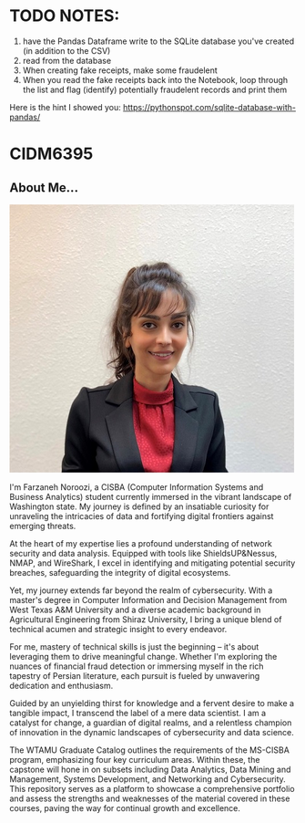# TODO NOTES:
1. have the Pandas Dataframe write to the SQLite database you've created (in addition to the CSV)
2. read from the database
3. When creating fake receipts, make some fraudelent
4. When you read the fake receipts back into the Notebook, loop through the list and flag (identify) potentially fraudelent 
records and print them

Here is the hint I showed you: https://pythonspot.com/sqlite-database-with-pandas/

# CIDM6395

## About Me...


![alt text](<Formal Picture-2.jpg>)


I'm Farzaneh Noroozi, a CISBA (Computer Information Systems and Business Analytics) student currently immersed in the vibrant landscape of Washington state. My journey is defined by an insatiable curiosity for unraveling the intricacies of data and fortifying digital frontiers against emerging threats.

At the heart of my expertise lies a profound understanding of network security and data analysis. Equipped with tools like ShieldsUP&Nessus, NMAP, and WireShark, I excel in identifying and mitigating potential security breaches, safeguarding the integrity of digital ecosystems.

Yet, my journey extends far beyond the realm of cybersecurity. With a master's degree in Computer Information and Decision Management from West Texas A&M University and a diverse academic background in Agricultural Engineering from Shiraz University, I bring a unique blend of technical acumen and strategic insight to every endeavor.

For me, mastery of technical skills is just the beginning – it's about leveraging them to drive meaningful change. Whether I'm exploring the nuances of financial fraud detection or immersing myself in the rich tapestry of Persian literature, each pursuit is fueled by unwavering dedication and enthusiasm.

Guided by an unyielding thirst for knowledge and a fervent desire to make a tangible impact, I transcend the label of a mere data scientist. I am a catalyst for change, a guardian of digital realms, and a relentless champion of innovation in the dynamic landscapes of cybersecurity and data science.

The WTAMU Graduate Catalog outlines the requirements of the MS-CISBA program, emphasizing four key curriculum areas. Within these, the capstone will hone in on subsets including Data Analytics, Data Mining and Management, Systems Development, and Networking and Cybersecurity. This repository serves as a platform to showcase a comprehensive portfolio and assess the strengths and weaknesses of the material covered in these courses, paving the way for continual growth and excellence.

